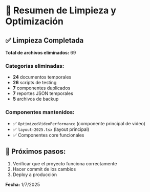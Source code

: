 # 🧹 Resumen de Limpieza y Optimización

## ✅ Limpieza Completada

**Total de archivos eliminados:** 69

### Categorías eliminadas:
- **24** documentos temporales
- **26** scripts de testing
- **7** componentes duplicados  
- **7** reportes JSON temporales
- **5** archivos de backup

### Componentes mantenidos:
- ✅ `OptimizedVideoPerformance` (componente principal de video)
- ✅ `layout-2025.tsx` (layout principal)
- ✅ Componentes core funcionales

## 🎯 Próximos pasos:
1. Verificar que el proyecto funciona correctamente
2. Hacer commit de los cambios
3. Deploy a producción

**Fecha:** 1/7/2025
